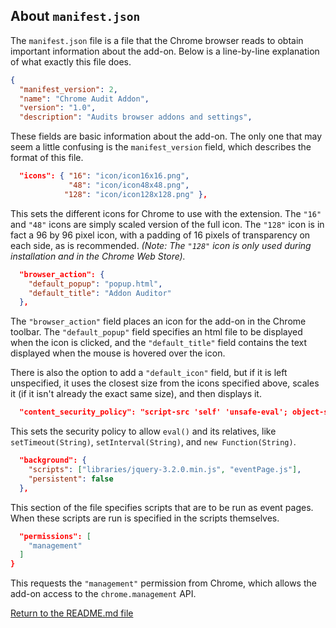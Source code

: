 ## About `manifest.json`

The `manifest.json` file is a file that the Chrome browser reads to obtain important information about the add-on. Below is a line-by-line explanation of what exactly this file does.

```json
{
  "manifest_version": 2,
  "name": "Chrome Audit Addon",
  "version": "1.0",
  "description": "Audits browser addons and settings",
```

These fields are basic information about the add-on. The only one that may seem a little confusing is the `manifest_version` field, which describes the format of this file.

```json
  "icons": { "16": "icon/icon16x16.png",
             "48": "icon/icon48x48.png",
            "128": "icon/icon128x128.png" }, 
```

This sets the different icons for Chrome to use with the extension. The `"16"` and `"48"` icons are simply scaled version of the full icon. The `"128"` icon is in fact a 96 by 96 pixel icon, with a padding of 16 pixels of transparency on each side, as is recommended. 
_(Note: The `"128"` icon is only used during installation and in the Chrome Web Store)._

```json
  "browser_action": {
    "default_popup": "popup.html",
    "default_title": "Addon Auditor"
  },
```

The `"browser_action"` field places an icon for the add-on in the Chrome toolbar. The `"default_popup"` field specifies an html file to be displayed when the icon is clicked, and the `"default_title"` field contains the text displayed when the mouse is hovered over the icon. 

There is also the option to add a `"default_icon"` field, but if it is left unspecified, it uses the closest size from the icons specified above, scales it (if it isn't already the exact same size), and then displays it. 

```json
  "content_security_policy": "script-src 'self' 'unsafe-eval'; object-src 'self'",
```

This sets the security policy to allow `eval()` and its relatives, like `setTimeout(String)`, `setInterval(String)`, and `new Function(String)`.

```json
  "background": {
    "scripts": ["libraries/jquery-3.2.0.min.js", "eventPage.js"],
    "persistent": false
  },
```

This section of the file specifies scripts that are to be run as event pages. When these scripts are run is specified in the scripts themselves. 

```json 
  "permissions": [
    "management"
  ]
}
```

This requests the `"management"` permission from Chrome, which allows the add-on access to the `chrome.management` API.

[Return to the README.md file](../README.md)
